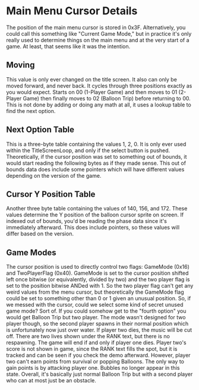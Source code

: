 # Main Menu Cursor Details
The position of the main menu cursor is stored in 0x3F. Alternatively, you could call this something like "Current Game Mode," but in practice it's only really used to determine things on the main menu and at the very start of a game. At least, that seems like it was the intention.

## Moving
This value is only ever changed on the title screen. It also can only be moved forward, and never back. It cycles through three positions exactly as you would expect. Starts on 00 (1-Player Game) and then moves to 01 (2-Player Game) then finally moves to 02 (Balloon Trip) before returning to 00. This is not done by adding or doing any math at all, it uses a lookup table to find the next option.

## Next Option Table
This is a three-byte table containing the values 1, 2, 0. It is only ever used within the TitleScreenLoop, and only if the select button is pushed. Theoretically, if the cursor position was set to something out of bounds, it would start reading the following bytes as if they made sense. This out of bounds data does include some pointers which will have different values depending on the version of the game.

## Cursor Y Position Table
Another three byte table containing the values of 140, 156, and 172. These values determine the Y position of the balloon cursor sprite on screen. If indexed out of bounds, you'd be reading the phase data since it's immediately afterward. This does include pointers, so these values will differ based on the version.

## Game Modes
The cursor position is used to directly control two flags: GameMode (0x16) and TwoPlayerFlag (0x40). GameMode is set to the cursor position shifted left once bitwise (or equivalently, divided by two) and the two player flag is set to the position bitwise ANDed with 1. So the two player flag can't get any weird values from the menu cursor, but theoretically the GameMode flag could be set to something other than 0 or 1 given an unusual position.
So, if we messed with the cursor, could we select some kind of secret unused game mode? Sort of. If you could somehow get to the "fourth option" you would get Balloon Trip but two player. The mode wasn't designed for two player though, so the second player spawns in their normal position which is unfortunately now just over water. If player two dies, the music will be cut off. There are two lives shown under the RANK text, but there is no respawning. The game will end if and only if player one dies. Player two's score is not shown in game, since the RANK text fills the spot, but it is tracked and can be seen if you check the demo afterward. However, player two can't earn points from survival or popping Balloons. The only way to gain points is by attacking player one. Bubbles no longer appear in this state. Overall, it's basically just normal Balloon Trip but with a second player who can at most just be an obstacle.